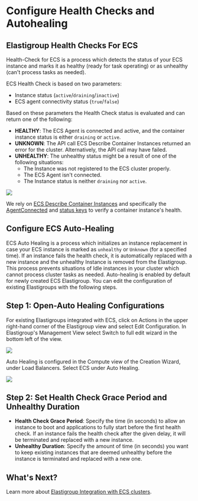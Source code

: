 # Configure Health Checks and Autohealing

## Elastigroup Health Checks For ECS

Health-Check for ECS is a process which detects the status of your ECS instance and marks it as healthy (ready for task operating) or as unhealthy (can't process tasks as needed).

ECS Health Check is based on two parameters:

- Instance status (`active`/`draining`/`inactive`)
- ECS agent connectivity status (`true`/`false`)

Based on these parameters the Health Check status is evaluated and can return one of the following:

- **HEALTHY**: The ECS Agent is connected and active, and the container instance status is either `draining` or `active`.
- **UNKNOWN**: The API call ECS Describe Container Instances returned an error for the cluster. Alternatively, the API call may have failed.
- **UNHEALTHY**: The unhealthy status might be a result of one of the following situations:
  - The Instance was not registered to the ECS cluster properly.
  - The ECS Agent isn't connected.
  - The Instance status is neither `draining` nor `active`.

<img src="/elastigroup/_media/configure-health-checks-and-autohealing_1.png" />

We rely on [ECS Describe Container Instances](https://docs.aws.amazon.com/AmazonECS/latest/APIReference/API_DescribeContainerInstances.html) and specifically the [AgentConnected](https://docs.aws.amazon.com/AmazonECS/latest/APIReference/API_ContainerInstance.html#ECS-Type-ContainerInstance-agentConnected) and [status keys](https://docs.aws.amazon.com/AmazonECS/latest/APIReference/API_ContainerInstance.html#ECS-Type-ContainerInstance-status) to verify a container instance's health.

## Configure ECS Auto-Healing

ECS Auto Healing is a process which initializes an instance replacement in case your ECS instance is marked as `unhealthy` or `Unknown` (for a specified time). If an instance fails the health check, it is automatically replaced with a new instance and the unhealthy Instance is removed from the Elastigroup. This process prevents situations of Idle instances in your cluster which cannot process cluster tasks as needed. Auto-healing is enabled by default for newly created ECS Elastigroup. You can edit the configuration of existing Elastigroups with the following steps.

## Step 1: Open-Auto Healing Configurations

For existing Elastigroups integrated with ECS, click on Actions in the upper right-hand corner of the Elastigroup view and select Edit Configuration. In Elastigroup's Management View select Switch to full edit wizard in the bottom left of the view.

<img src="/elastigroup/_media/configure-health-checks-and-autohealing_2.png" />

Auto Healing is configured in the Compute view of the Creation Wizard, under Load Balancers. Select ECS under Auto Healing.

<img src="/elastigroup/_media/configure-health-checks-and-autohealing_3.png" />

## Step 2: Set Health Check Grace Period and Unhealthy Duration

- **Health Check Grace Period**: Specify the time (in seconds) to allow an instance to boot and applications to fully start before the first health check. If an instance fails the health check after the given delay, it will be terminated and replaced with a new instance.
- **Unhealthy Duration**: Specify the amount of time (in seconds) you want to keep existing instances that are deemed unhealthy before the instance is terminated and replaced with a new one.

## What's Next?

Learn more about [Elastigroup Integration with ECS clusters](elastigroup/features/amazon-ecs/elastigroup-for-ecs).
